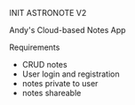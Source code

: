 INIT ASTRONOTE V2

Andy's Cloud-based Notes App

Requirements
* CRUD notes
* User login and registration
* notes private to user
* notes shareable
